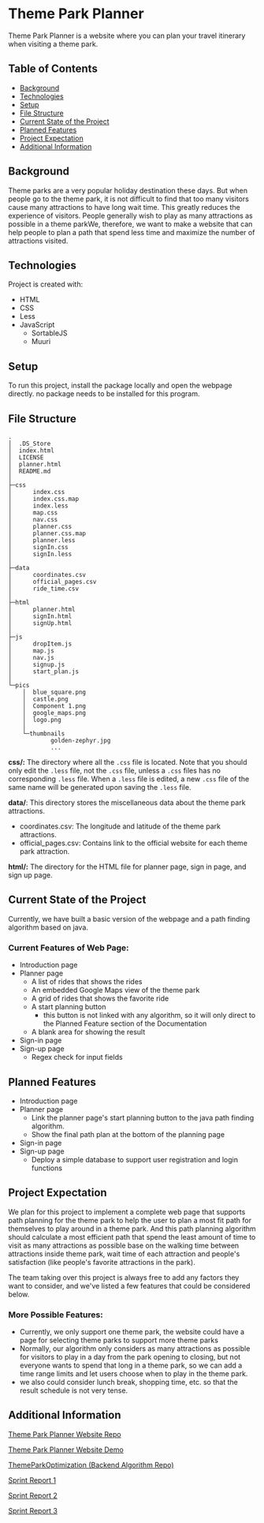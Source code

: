 # Theme Park Planner

Theme Park Planner is a website where you can plan your travel itinerary when visiting a theme park.

## Table of Contents

* [Background](#background)
* [Technologies](#technologies)
* [Setup](#setup)
* [File Structure](#file-Structure)
* [Current State of the Project](#current-state-of-the-project)
* [Planned Features](#planned-features)
* [Project Expectation](#project-expectation)
* [Additional Information](#additional-information)

## Background

Theme parks are a very popular holiday destination these days. But when people go to the theme park, it is not difficult to find that too many visitors cause many attractions to have long wait time. This greatly reduces the experience of visitors. People generally wish to play as many attractions as possible in a theme parkWe, therefore, we want to make a website that can help people to plan a path that spend less time and maximize the number of attractions visited.

## Technologies

Project is created with:

- HTML
- CSS
- Less
- JavaScript
    - SortableJS
    - Muuri

## Setup

To run this project, install the package locally and open the webpage directly.
no package needs to be installed for this program.

## File Structure

```text
.                                   
│  .DS_Store                          
│  index.html                         
│  LICENSE                            
│  planner.html                       
│  README.md                                      
│                                     
├─css
│      index.css
│      index.css.map
│      index.less
│      map.css
│      nav.css
│      planner.css
│      planner.css.map
│      planner.less
│      signIn.css
│      signIn.less
│
├─data
│      coordinates.csv
│      official_pages.csv
│      ride_time.csv
│
├─html
│      planner.html
│      signIn.html
│      signUp.html
│
├─js
│      dropItem.js
│      map.js
│      nav.js
│      signup.js
│      start_plan.js
│
└─pics
    │  blue_square.png
    │  castle.png
    │  Component 1.png
    │  google_maps.png
    │  logo.png
    │
    └─thumbnails
            golden-zephyr.jpg
            ...

```

**css/:** The directory where all the `.css` file is located. Note that you should only edit the `.less` file, not the `.css`
file, unless a `.css` files has no corresponding `.less` file. When a `.less` file is edited, a new `.css` file of the same name
will be generated upon saving the `.less` file.

**data/**: This directory stores the miscellaneous data about the theme park attractions.
  - coordinates.csv: The longitude and latitude of the theme park attractions.
  - official_pages.csv: Contains link to the official website for each theme park attraction.

**html/:** The directory for the HTML file for planner page, sign in page, and sign up page.

## Current State of the Project

Currently, we have built a basic version of the webpage and a path finding algorithm based on java.

### Current Features of Web Page:

- Introduction page
- Planner page
    - A list of rides that shows the rides
    - An embedded Google Maps view of the theme park
    - A grid of rides that shows the favorite ride
    - A start planning button
        - this button is not linked with any algorithm, so it will only direct to the Planned Feature section of the Documentation
    - A blank area for showing the result
- Sign-in page
- Sign-up page
    - Regex check for input fields

## Planned Features

- Introduction page
- Planner page
    - Link the planner page's start planning button to the java path finding algorithm.
    - Show the final path plan at the bottom of the planning page
- Sign-in page
- Sign-up page
    - Deploy a simple database to support user registration and login functions

## Project Expectation

We plan for this project to implement a complete web page that supports path planning for the theme park to help the user to plan a most fit path for themselves to play around in a theme park. And this path planning algorithm should calculate a most efficient path that spend the least amount of time to visit as many attractions as possible base on the walking time between attractions inside theme park, wait time of each attraction and people's satisfaction (like people's favorite attractions in the park).

The team taking over this project is always free to add any factors they want to consider, and we've listed a few features that could be considered below.
### More Possible Features:
- Currently, we only support one theme park, the website could have a page for selecting theme parks to support more theme parks
- Normally, our algorithm only considers as many attractions as possible for visitors to play in a day from the park opening to closing, but not everyone wants to spend that long in a theme park, so we can add a time range limits and let users choose when to play in the theme park.
- we also could consider lunch break, shopping time, etc. so that the result schedule is not very tense.


## Additional Information

[Theme Park Planner Website Repo](https://github.com/RyanLiu2015/theme-park-planner)

[Theme Park Planner Website Demo](https://ryanliu2015.github.io/theme-park-planner/)

[ThemeParkOptimization (Backend Algorithm Repo)](https://github.com/gabrieldamotta/ThemeParkOptimization)

[Sprint Report 1](https://docs.google.com/document/d/1FenCx4UJEoytXLPMLJIsms-n5jz_mVhPRhcTN2iXSBQ/edit?usp=sharing)

[Sprint Report 2](https://docs.google.com/document/d/1LhulByOiTFEF6lzEY3AnQx7TR2efVtl2glJYrjZN6xk/edit?usp=sharing)

[Sprint Report 3](https://docs.google.com/document/d/1ywo-iODJaAFMimAEiowbcJiIxUfu_N6p2_qy4G9ZlDs/edit?usp=sharing)

